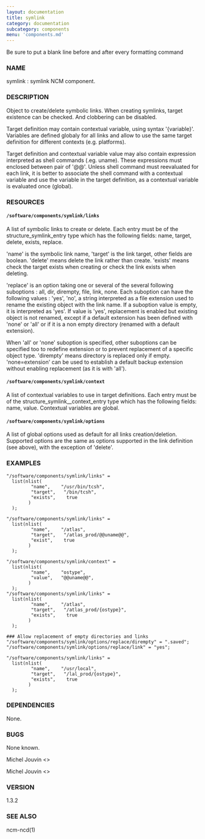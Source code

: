 ```yaml
---
layout: documentation
title: symlink
category: documentation
subcategory: components
menu: 'components.md'
---
```

Be sure to put a blank line before and after every formatting command

### NAME

symlink : symlink NCM component.

### DESCRIPTION

Object to create/delete symbolic links. When creating symlinks, target existence can be checked. And clobbering can be disabled.

Target definition may contain contextual variable, using syntax '{variable}'. Variables are defined globaly for all links and allow to use the same target definition for different contexts (e.g. platforms).

Target definition and contextual variable value may also contain expression interpreted as shell commands (.eg. uname). These expressions must enclosed between pair of '@@'. Unless shell command must reevaluated for each link, it is better to associate the shell command with a contextual variable and use the variable in the target definition, as a contextual variable is evaluated once (global).

### RESOURCES

#### `/software/components/symlink/links`

A list of symbolic links to create or delete.  Each entry
must be of the structure\_symlink\_entry type which has the following
fields: name, target, delete, exists, replace.

'name' is the symbolic link name, 'target' is the link target, other fields are boolean. 'delete' means delete the link rather than create. 'exists' means check the target exists when creating or check the link exists when deleting. 

'replace' is an option taking one or several of the several following suboptions : all, dir, dirempty, file, link, none. Each suboption can have the following values : 'yes', 'no', a string interpreted as a file extension used to rename the existing object with the link name. If a suboption value is empty, it is interpreted as 'yes'. If value is 'yes', replacement is enabled but existing object is not renamed, except if a default extension has been defined with 'none' or 'all' or if it is a non empty directory (renamed with a default extension).

When 'all' or 'none' suboption is specified, other suboptions can be specified too to redefine extension or to prevent replacement of a specific object type. 'dirempty' means directory is replaced only if empty. 'none=extension' can be used to establish a default backup extension without enabling replacement (as it is with 'all').

#### `/software/components/symlink/context`

A list of contextual variables to use in target definitions.  Each entry
must be of the structure\_symlink\_\_context\_entry type which has the following
fields: name, value.  Contextual variables are global.

#### `/software/components/symlink/options`

A list of global options used as default for all links creation/deletion. Supported options are the same as options supported in the link definition (see above), with the exception of 'delete'.

### EXAMPLES
 

    "/software/components/symlink/links" = 
      list(nlist(
             "name",    "/usr/bin/tcsh",
             "target",   "/bin/tcsh",
             "exists",    true
            )
      );

    "/software/components/symlink/links" = 
      list(nlist(
             "name",    "/atlas",
             "target",   "/atlas_prod/@@uname@@",
             "exist",    true
            )
      );

    "/software/components/symlink/context" = 
      list(nlist(
             "name",    "ostype",
             "value",   "@@uname@@",
            )
      );
    "/software/components/symlink/links" = 
      list(nlist(
             "name",    "/atlas",
             "target",   "/atlas_prod/{ostype}",
             "exists",    true
            )
      );

    ### Allow replacement of empty directories and links
    "/software/components/symlink/options/replace/dirempty" = ".saved"; 
    "/software/components/symlink/options/replace/link" = "yes";

    "/software/components/symlink/links" = 
      list(nlist(
             "name",    "/usr/local",
             "target",   "/lal_prod/{ostype}",
             "exists",    true
            )
      );

### DEPENDENCIES

None.

### BUGS

None known.

Michel Jouvin &lt;&gt;

Michel Jouvin &lt;&gt;

### VERSION

1.3.2

### SEE ALSO

ncm-ncd(1)

